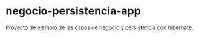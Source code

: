 # negocio-persistencia-app
Proyecto de ejemplo de las capas de negocio y persistencia con hibernate.
